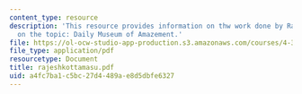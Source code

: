 ```yaml
---
content_type: resource
description: 'This resource provides information on thw work done by Rajesh Kottamasu
  on the topic: Daily Museum of Amazement.'
file: https://ol-ocw-studio-app-production.s3.amazonaws.com/courses/4-367-studio-seminar-in-public-art-spring-2006/a4fc7ba1c5bc27d4489ae8d5dbfe6327_rajeshkottamasu.pdf
file_type: application/pdf
resourcetype: Document
title: rajeshkottamasu.pdf
uid: a4fc7ba1-c5bc-27d4-489a-e8d5dbfe6327
---
```

